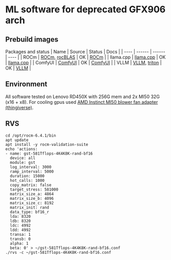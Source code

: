# ML software for deprecated GFX906 arch

## Prebuild images
Packages and status
| Name | Source | Status | Docs |
| ---- | ------ | ------ | ---- |
| ROCm | [ROCm](https://github.com/ROCm/ROCm), [rocBLAS](https://github.com/ROCm/rocBLAS) | OK | [ROCm](./rocm/readme.md) |
| llama.cpp | [llama.cpp](https://github.com/ggml-org/llama.cpp) | OK | [llama.cpp](./llama.cpp/readme.md) |
| ComfyUI | [ComfyUI](https://github.com/comfyanonymous/ComfyUI) | OK | [ComfyUI](./comfyui/readme.md) |
| VLLM | [VLLM](https://github.com/nlzy/vllm-gfx906), [triton](https://github.com/nlzy/triton-gfx906) | OK | [VLLM](./vllm/readme.md) |

## Environment
All software tested on Lenovo RD450X with 256G mem and 2x MI50 32G (x16 + x8). For cooling gpus used [AMD Instinct MI50 blower fan adapter (thingiverse)](https://www.thingiverse.com/thing:7153218).

## RVS
```shell
cd /opt/rocm-6.4.1/bin
apt update
apt install -y rocm-validation-suite
echo 'actions:
- name: gst-581Tflops-4K4K8K-rand-bf16
  device: all
  module: gst
  log_interval: 3000
  ramp_interval: 5000
  duration: 15000
  hot_calls: 1000
  copy_matrix: false
  target_stress: 581000
  matrix_size_a: 4864
  matrix_size_b: 4096
  matrix_size_c: 8192
  matrix_init: rand
  data_type: bf16_r
  lda: 8320
  ldb: 8320
  ldc: 4992
  ldd: 4992
  transa: 1
  transb: 0
  alpha: 1
  beta: 0' > ~/gst-581Tflops-4K4K8K-rand-bf16.conf
./rvs -c ~/gst-581Tflops-4K4K8K-rand-bf16.conf
```

